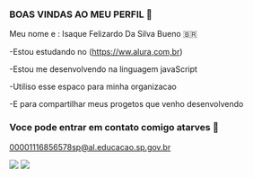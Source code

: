 ### BOAS VINDAS AO MEU PERFIL 🍞 

Meu nome e : Isaque Felizardo Da Silva Bueno 🇧🇷

-Estou estudando no (https://ww.alura,com,br)

-Estou me desenvolvendo na linguagem javaScript

-Utiliso esse espaco para minha organizacao 

-E para compartilhar meus progetos que venho desenvolvendo

### Voce pode entrar em contato comigo atarves 📧

00001116856578sp@al.educacao.sp.gov.br

![](https://media1.tenor.com/m/fDmbB3U_JSEAAAAC/qsmp.gif)
![](https://media1.tenor.com/m/zAxl-TFgZFwAAAAC/get-beaned-haikyuu.gif)
